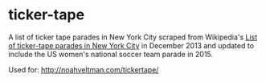 # ticker-tape

A list of ticker tape parades in New York City scraped from Wikipedia's [List of ticker-tape parades in New York City](https://en.wikipedia.org/wiki/List_of_ticker-tape_parades_in_New_York_City) in December 2013 and updated to include the US women's national soccer team parade in 2015.

Used for: http://noahveltman.com/tickertape/